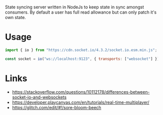 State syncing server written in NodeJs to keep state in sync amongst consumers. By default a user has full read allowance but can only patch it's own state.

# Usage
```js
import { io } from "https://cdn.socket.io/4.3.2/socket.io.esm.min.js";

const socket = io("ws://localhost:9123", { transports: ["websocket"] });
```

# Links
- https://stackoverflow.com/questions/10112178/differences-between-socket-io-and-websockets
- https://developer.playcanvas.com/en/tutorials/real-time-multiplayer/
- https://glitch.com/edit/#!/sore-bloom-beech
